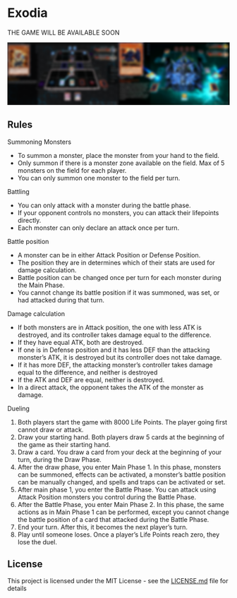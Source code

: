 # Exodia  

THE GAME WILL BE AVAILABLE SOON

![alt text](screenshot.png)

## Rules
Summoning Monsters
- To summon a monster, place the monster from your hand to the field.
- Only summon if there is a monster zone available on the field. Max of 5 monsters on the field for each player.
- You can only summon one monster to the field per turn.

Battling
- You can only attack with a monster during the battle phase.
- If your opponent controls no monsters, you can attack their lifepoints directly.
- Each monster can only declare an attack once per turn.

Battle position
- A monster can be in either Attack Position or Defense Position. 
- The position they are in determines which of their stats are used for damage calculation.
- Battle position can be changed once per turn for each monster during the Main Phase. 
- You cannot change its battle position if it was summoned, was set, or had attacked during that turn.

Damage calculation
- If both monsters are in Attack position, the one with less ATK is destroyed, and its controller takes damage equal to the difference.
- If they have equal ATK, both are destroyed.
- If one is in Defense position and it has less DEF than the attacking monster’s ATK, it is destroyed but its controller does not take damage.
- If it has more DEF, the attacking monster’s controller takes damage equal to the difference, and neither is destroyed
- If the ATK and DEF are equal, neither is destroyed.
- In a direct attack, the opponent takes the ATK of the monster as damage.

Dueling
1. Both players start the game with 8000 Life Points. The player going first cannot draw or attack.
2. Draw your starting hand. Both players draw 5 cards at the beginning of the game as their starting hand.
3. Draw a card. You draw a card from your deck at the beginning of your turn, during the Draw Phase. 
4. After the draw phase, you enter Main Phase 1. In this phase, monsters can be summoned, effects can be activated, a monster’s battle position can be manually changed, and spells and traps can be activated or set.
5. After main phase 1, you enter the Battle Phase. You can attack using Attack Position monsters you control during the Battle Phase. 
6. After the Battle Phase, you enter Main Phase 2. In this phase, the same actions as in Main Phase 1 can be performed, except you cannot change the battle position of a card that attacked during the Battle Phase. 
7. End your turn. After this, it becomes the next player’s turn.
8. Play until someone loses. Once a player’s Life Points reach zero, they lose the duel. 



## License

This project is licensed under the MIT License - see the [LICENSE.md](LICENSE.md) file for details


